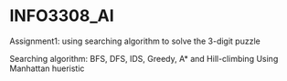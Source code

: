 # INFO3308_AI
Assignment1: using searching algorithm to solve the 3-digit puzzle

Searching algorithm: BFS, DFS, IDS, Greedy, A* and Hill-climbing
Using Manhattan hueristic
